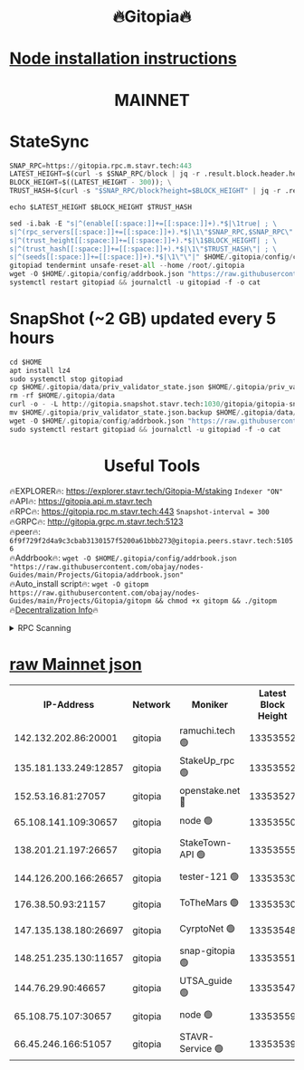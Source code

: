 <h1 align="center"> 🔥Gitopia🔥</h1>

[Node installation instructions](https://github.com/obajay/nodes-Guides/tree/main/Projects/Gitopia)
=

<h1 align="center"> MAINNET</h1>

# StateSync
```python
SNAP_RPC=https://gitopia.rpc.m.stavr.tech:443
LATEST_HEIGHT=$(curl -s $SNAP_RPC/block | jq -r .result.block.header.height); \
BLOCK_HEIGHT=$((LATEST_HEIGHT - 300)); \
TRUST_HASH=$(curl -s "$SNAP_RPC/block?height=$BLOCK_HEIGHT" | jq -r .result.block_id.hash)

echo $LATEST_HEIGHT $BLOCK_HEIGHT $TRUST_HASH

sed -i.bak -E "s|^(enable[[:space:]]+=[[:space:]]+).*$|\1true| ; \
s|^(rpc_servers[[:space:]]+=[[:space:]]+).*$|\1\"$SNAP_RPC,$SNAP_RPC\"| ; \
s|^(trust_height[[:space:]]+=[[:space:]]+).*$|\1$BLOCK_HEIGHT| ; \
s|^(trust_hash[[:space:]]+=[[:space:]]+).*$|\1\"$TRUST_HASH\"| ; \
s|^(seeds[[:space:]]+=[[:space:]]+).*$|\1\"\"|" $HOME/.gitopia/config/config.toml
gitopiad tendermint unsafe-reset-all --home /root/.gitopia
wget -O $HOME/.gitopia/config/addrbook.json "https://raw.githubusercontent.com/obajay/nodes-Guides/main/Projects/Gitopia/addrbook.json"
systemctl restart gitopiad && journalctl -u gitopiad -f -o cat
```
# SnapShot (~2 GB) updated every 5 hours
```python
cd $HOME
apt install lz4
sudo systemctl stop gitopiad
cp $HOME/.gitopia/data/priv_validator_state.json $HOME/.gitopia/priv_validator_state.json.backup
rm -rf $HOME/.gitopia/data
curl -o - -L http://gitopia.snapshot.stavr.tech:1030/gitopia/gitopia-snap.tar.lz4 | lz4 -c -d - | tar -x -C $HOME/.gitopia --strip-components 2
mv $HOME/.gitopia/priv_validator_state.json.backup $HOME/.gitopia/data/priv_validator_state.json
wget -O $HOME/.gitopia/config/addrbook.json "https://raw.githubusercontent.com/obajay/nodes-Guides/main/Projects/Gitopia/addrbook.json"
sudo systemctl restart gitopiad && journalctl -u gitopiad -f -o cat
```
 <h1 align="center"> Useful Tools</h1>

🔥EXPLORER🔥:      https://explorer.stavr.tech/Gitopia-M/staking  `Indexer "ON"` \
🔥API🔥: 			 		 https://gitopia.api.m.stavr.tech \
🔥RPC🔥:           https://gitopia.rpc.m.stavr.tech:443              `Snapshot-interval = 300` \
🔥GRPC🔥:          http://gitopia.grpc.m.stavr.tech:5123 \
🔥peer🔥:					 `6f9f729f2d4a9c3cbab3130157f5200a61bbb273@gitopia.peers.stavr.tech:51056` \
🔥Addrbook🔥:    ```wget -O $HOME/.gitopia/config/addrbook.json "https://raw.githubusercontent.com/obajay/nodes-Guides/main/Projects/Gitopia/addrbook.json"``` \
🔥Auto_install script🔥: ```wget -O gitopm https://raw.githubusercontent.com/obajay/nodes-Guides/main/Projects/Gitopia/gitopm && chmod +x gitopm && ./gitopm``` \
🔥[Decentralization Info](https://github.com/obajay/StateSync-snapshots/tree/main/Projects/Gitopia/Decentralization)🔥

<details>
<summary>RPC Scanning</summary>

<h2 align="center"> We scan nodes in real time every 4 hours. And we provide the final result of RPC endpoints.
We cannot influence the operation of these nodes in any way. </h2>


```python
If Voting Power is higher than 0 --> then the Node is a validator of the network and may be subject to attack and be a potential threat to the chain.
```
```python
We marked such validators with a red symbol
```

</details>

[raw Mainnet json](https://rpc-check.gitopm.stavr.tech/gitopm/rpc-gitopm-result.json)
=

<table><tr><th>IP-Address</th><th>Network</th><th>Moniker</th><th>Latest Block Height</th><th>Earliest Block Height</th><th>Catching Up</th><th>Tx Index</th><th>Voting Power</th><th>Scan Time</th></tr><tr><td>142.132.202.86:20001</td><td>gitopia</td><td>ramuchi.tech 🟢</td><td>13353552</td><td>6548337</td><td>False</td><td>on</td><td>0</td><td>2024-02-05T14:05:09.435918354UTC</td></tr><tr><td>135.181.133.249:12857</td><td>gitopia</td><td>StakeUp_rpc 🟢</td><td>13353552</td><td>8010001</td><td>False</td><td>on</td><td>0</td><td>2024-02-05T14:05:09.769822956UTC</td></tr><tr><td>152.53.16.81:27057</td><td>gitopia</td><td>openstake.net 🔴</td><td>13353527</td><td>10455001</td><td>False</td><td>off</td><td>36956</td><td>2024-02-05T14:04:29.350305137UTC</td></tr><tr><td>65.108.141.109:30657</td><td>gitopia</td><td>node 🟢</td><td>13353550</td><td>12299845</td><td>False</td><td>on</td><td>0</td><td>2024-02-05T14:05:06.846104644UTC</td></tr><tr><td>138.201.21.197:26657</td><td>gitopia</td><td>StakeTown-API 🟢</td><td>13353555</td><td>12733501</td><td>False</td><td>on</td><td>0</td><td>2024-02-05T14:05:14.227642959UTC</td></tr><tr><td>144.126.200.166:26657</td><td>gitopia</td><td>tester-121 🟢</td><td>13353530</td><td>12832814</td><td>False</td><td>off</td><td>0</td><td>2024-02-05T14:04:33.874964631UTC</td></tr><tr><td>176.38.50.93:21157</td><td>gitopia</td><td>ToTheMars 🟢</td><td>13353530</td><td>12883228</td><td>False</td><td>on</td><td>0</td><td>2024-02-05T14:04:34.260747612UTC</td></tr><tr><td>147.135.138.180:26697</td><td>gitopia</td><td>CyrptoNet 🟢</td><td>13353548</td><td>12883228</td><td>False</td><td>off</td><td>0</td><td>2024-02-05T14:05:02.295605764UTC</td></tr><tr><td>148.251.235.130:11657</td><td>gitopia</td><td>snap-gitopia 🟢</td><td>13353551</td><td>12908001</td><td>False</td><td>on</td><td>0</td><td>2024-02-05T14:05:07.102662933UTC</td></tr><tr><td>144.76.29.90:46657</td><td>gitopia</td><td>UTSA_guide 🟢</td><td>13353547</td><td>13035301</td><td>False</td><td>on</td><td>0</td><td>2024-02-05T14:05:01.948302906UTC</td></tr><tr><td>65.108.75.107:30657</td><td>gitopia</td><td>node 🟢</td><td>13353559</td><td>13189502</td><td>False</td><td>on</td><td>0</td><td>2024-02-05T14:05:20.811220244UTC</td></tr><tr><td>66.45.246.166:51057</td><td>gitopia</td><td>STAVR-Service 🟢</td><td>13353539</td><td>13344001</td><td>False</td><td>on</td><td>0</td><td>2024-02-05T14:04:49.286999958UTC</td></tr></table>
